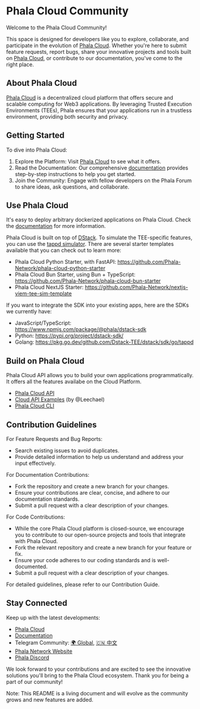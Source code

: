 # Phala Cloud Community

Welcome to the Phala Cloud Community!

This space is designed for developers like you to explore, collaborate, and participate in the evolution of [Phala Cloud](https://cloud.phala.network/register?invite=PHALAWIKI). Whether you're here to submit feature requests, report bugs, share your innovative projects and tools built on [Phala Cloud](https://cloud.phala.network/register?invite=PHALAWIKI), or contribute to our documentation, you've come to the right place.

## About Phala Cloud

[Phala Cloud](https://cloud.phala.network/register?invite=PHALAWIKI) is a decentralized cloud platform that offers secure and scalable computing for Web3 applications. By leveraging Trusted Execution Environments (TEEs), Phala ensures that your applications run in a trustless environment, providing both security and privacy.

## Getting Started

To dive into Phala Cloud:

1.	Explore the Platform: Visit [Phala Cloud](https://cloud.phala.network/register?invite=PHALAWIKI) to see what it offers.
2.	Read the Documentation: Our comprehensive [documentation](https://docs.phala.network/overview/phala-network/phala-cloud) provides step-by-step instructions to help you get started.
3.	Join the Community: Engage with fellow developers on the Phala Forum to share ideas, ask questions, and collaborate.

## Use Phala Cloud

It's easy to deploy arbitrary dockerized applications on Phala Cloud. Check the [documentation](https://docs.phala.network/overview/phala-network/phala-cloud) for more information.

Phala Cloud is built on top of [DStack](https://github.com/dstack-TEE/dstack/). To simulate the TEE-specific features, you can use the [tappd simulator](https://github.com/leechael/tappd-simulator/). There are several starter templates available that you can check out to learn more:

- Phala Cloud Python Starter, with FastAPI: https://github.com/Phala-Network/phala-cloud-python-starter
- Phala Cloud Bun Starter, using Bun + TypeScript: https://github.com/Phala-Network/phala-cloud-bun-starter
- Phala Cloud NextJS Starter: https://github.com/Phala-Network/nextjs-viem-tee-sim-template

If you want to integrate the SDK into your existing apps, here are the SDKs we currently have:

- JavaScript/TypeScript: https://www.npmjs.com/package/@phala/dstack-sdk
- Python: https://pypi.org/project/dstack-sdk/
- Golang: https://pkg.go.dev/github.com/Dstack-TEE/dstack/sdk/go/tappd

## Build on Phala Cloud

Phala Cloud API allows you to build your own applications programmatically. It offers all the features availabe on the Cloud Platform.

- [Phala Cloud API](https://cloud-api.phala.network/docs)
- [Cloud API Examples](https://github.com/Leechael/phala-cloud-api-example) (by @Leechael)
- [Phala Cloud CLI](https://github.com/Phala-Network/tee-cloud-cli.git)

## Contribution Guidelines

For Feature Requests and Bug Reports:

- Search existing issues to avoid duplicates.
- Provide detailed information to help us understand and address your input effectively.

For Documentation Contributions:

- Fork the repository and create a new branch for your changes.
- Ensure your contributions are clear, concise, and adhere to our documentation standards.
- Submit a pull request with a clear description of your changes.

For Code Contributions:

- While the core Phala Cloud platform is closed-source, we encourage you to contribute to our open-source projects and tools that integrate with Phala Cloud.
- Fork the relevant repository and create a new branch for your feature or fix.
- Ensure your code adheres to our coding standards and is well-documented.
- Submit a pull request with a clear description of your changes.

For detailed guidelines, please refer to our Contribution Guide.

## Stay Connected

Keep up with the latest developments:
- [Phala Cloud](https://cloud.phala.network)
- [Documentation](https://docs.phala.network/overview/phala-network/phala-cloud)
- Telegram Community: [🌍 Global](https://t.me/+nbhjx1ADG9EyYmI9), [🇨🇳 中文](https://t.me/+4PcAE9qTZ1kzM2M9)
- [Phala Network Website](https://phala.network)
- [Phala Discord](https://discord.gg/phala-network)

We look forward to your contributions and are excited to see the innovative solutions you'll bring to the Phala Cloud ecosystem. Thank you for being a part of our community!

Note: This README is a living document and will evolve as the community grows and new features are added.
